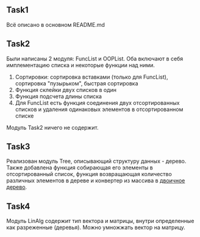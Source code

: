 ## Task1

Всё описано в основном README.md

## Task2

Были написаны 2 модуля: FuncList и OOPList. Оба включают в себя имплементацию списка и некоторые функции над ними.

1. Сортировки: сортировка вставками (только для FuncList), сортировка "пузырьком", быстрая сортировка
2. Функция склейки двух списков в один
3. Функция подсчета длины списка
4. Для FuncList есть функция соединения двух отсортированных списков и удаления одинаковых элементов в отсортированном списке

Модуль Task2 ничего не содержит.

## Task3

Реализован модуль Tree, описывающий структуру данных - дерево.
Также добавлена функция собирающая его элементы в отсортированный список, функция возвращающая количество различных элементов в дереве и конвертер из массива в [двоичное дерево](https://ru.wikipedia.org/wiki/%D0%94%D0%B2%D0%BE%D0%B8%D1%87%D0%BD%D0%BE%D0%B5_%D0%B4%D0%B5%D1%80%D0%B5%D0%B2%D0%BE).

## Task4

Модуль LinAlg содержит тип вектора и матрицы, внутри определенные как разреженные (деревья).
Можно умножжать вектор на матрицу.
